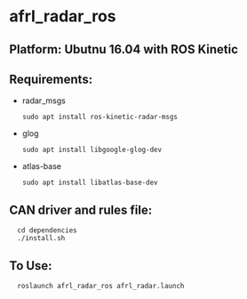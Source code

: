 # afrl_radar_ros

## Platform: Ubutnu 16.04 with ROS Kinetic

## Requirements:

- radar_msgs

      sudo apt install ros-kinetic-radar-msgs
      
- glog

      sudo apt install libgoogle-glog-dev
      
- atlas-base
      
      sudo apt install libatlas-base-dev
      
      
 ## CAN driver and rules file:
      cd dependencies
      ./install.sh


 ## To Use:
      
      roslaunch afrl_radar_ros afrl_radar.launch
